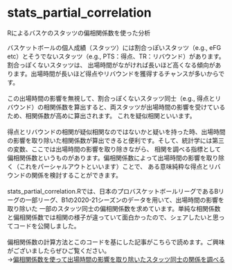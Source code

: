 # stats_partial_correlation
Rによるバスケのスタッツの偏相関係数を使った分析

バスケットボールの個人成績（スタッツ）には割合っぽいスタッツ（e.g., eFG etc）とそうでないスタッツ（e.g., PTS：得点、TR：リバウンド）があります。割合っぽくないスタッツは、
出場時間がながければ長いほど高くなる傾向があります。出場時間が長いほど得点やリバウンドを獲得するチャンスが多いからです。<br><br>
この出場時間の影響を無視して、割合っぽくないスタッツ同士（e.g., 得点とリバウンド）の相関係数を算出すると、両スタッツが出場時間の影響を受けているため、相関係数が高めに算出されます。
これを疑似相関といいます。<br><br>
得点とリバウンドの相関が疑似相関なのではないかと疑いを持った時、出場時間の影響を取り除いた相関係数が算出できると便利です。そして、統計学には第三の変数、ここでは出場時間の影響を取り除きながら、
相関を調べる指標として偏相関係数というものがあります。偏相関係数によって出場時間の影響を取り除く（これをパーシャルアウトといいます）ことで、
ある意味純粋な得点とリバウンドの関係を検討することができます。<br><br>
stats_partial_correlation.Rでは、日本のプロバスケットボールリーグであるBリーグの一部リーグ、B1の2020-21シーズンのデータを用いて、出場時間の影響を取り除いた
一部のスタッツ同士の偏相関係数を求めています。単純な相関係数と偏相関係数では相関の様子が違っていて面白かったので、シェアしたいと思ってコードを公開しました。<br><br>
偏相関係数の計算方法とこのコードを基にした記事がこちらで読めます。ご興味がございましたらぜひご覧ください。<br>
→<a href=https://rnsr0371.boy.jp/2021/07/23/partial_correlation/>偏相関係数を使って出場時間の影響を取り除いたスタッツ同士の関係を調べる</a>
